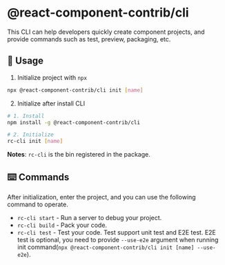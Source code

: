 # @react-component-contrib/cli

This CLI can help developers quickly create component projects, and provide commands such as test, preview, packaging, etc.


## 🔨 Usage

1. Initialize project with `npx`
```bash
npx @react-component-contrib/cli init [name]
```

2. Initialize after install CLI
```bash
# 1. Install
npm install -g @react-component-contrib/cli

# 2. Initialize
rc-cli init [name]
```

**Notes**: `rc-cli` is the bin registered in the package.


## ⌨️ Commands

After initialization, enter the project, and you can use the following command to operate.

* `rc-cli start` - Run a server to debug your project.
* `rc-cli build` - Pack your code.
* `rc-cli test` - Test your code. Test support unit test and E2E test. E2E test is optional, you need to provide `--use-e2e` argument when running init command(`npx @react-component-contrib/cli init [name] --use-e2e`).
